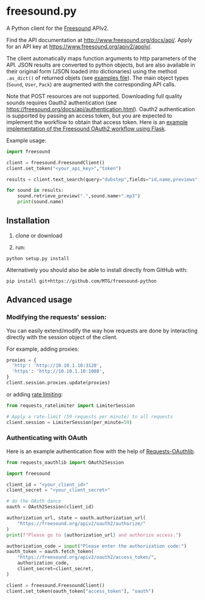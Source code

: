 freesound.py
============

A Python client for the [Freesound](https://freesound.org) APIv2.

Find the API documentation at http://www.freesound.org/docs/api/. 
Apply for an API key at https://www.freesound.org/apiv2/apply/. 

The client automatically maps function arguments to http parameters of the API. 
JSON results are converted to python objects, but are also available in their original form (JSON loaded into dictionaries) using the method `.as_dict()` of returned objets (see [examples file](https://github.com/MTG/freesound-python/blob/master/examples.py)). 
The main object types (`Sound`, `User`, `Pack`) are augmented with the corresponding API calls.

Note that POST resources are not supported. Downloading full quality sounds requires Oauth2 authentication (see https://freesound.org/docs/api/authentication.html). Oauth2 authentication is supported by passing an access token, but you are expected to implement the workflow to obtain that access token. Here is an [example implementation of the Freesound OAuth2 workflow using Flask](https://gist.github.com/ffont/3607ba4af9814f3877cd42894a564222).

Example usage:

```python
import freesound

client = freesound.FreesoundClient()
client.set_token("<your_api_key>","token")

results = client.text_search(query="dubstep",fields="id,name,previews")

for sound in results:
    sound.retrieve_preview(".",sound.name+".mp3")
    print(sound.name)

```

## Installation
1) clone or download

2) run:
```
python setup.py install
```

Alternatively you should also be able to install directly from GitHub with:
```
pip install git+https://github.com/MTG/freesound-python
```

## Advanced usage

### Modifying the requests' session:

You can easily extend/modify the way how requests are done by interacting directly with
the session object of the client.

For example, adding proxies:
```python
proxies = {
  'http': 'http://10.10.1.10:3128',
  'https': 'http://10.10.1.10:1080',
}
client.session.proxies.update(proxies)
```

or adding [rate limiting](https://github.com/JWCook/requests-ratelimiter):
```python
from requests_ratelimiter import LimiterSession

# Apply a rate-limit (59 requests per minute) to all requests
client.session = LimiterSession(per_minute=59)
```

### Authenticating with OAuth
Here is an example authentication flow with the help of [Requests-OAuthlib](https://requests-oauthlib.readthedocs.io/).
```python
from requests_oauthlib import OAuth2Session

import freesound

client_id = "<your_client_id>"
client_secret = "<your_client_secret>"

# do the OAuth dance
oauth = OAuth2Session(client_id)

authorization_url, state = oauth.authorization_url(
    "https://freesound.org/apiv2/oauth2/authorize/"
)
print(f"Please go to {authorization_url} and authorize access.")

authorization_code = input("Please enter the authorization code:")
oauth_token = oauth.fetch_token(
    "https://freesound.org/apiv2/oauth2/access_token/",
    authorization_code,
    client_secret=client_secret,
)

client = freesound.FreesoundClient()
client.set_token(oauth_token["access_token"], "oauth")
```
